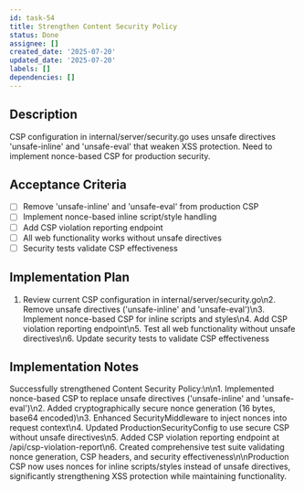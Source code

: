 ```yaml
---
id: task-54
title: Strengthen Content Security Policy
status: Done
assignee: []
created_date: '2025-07-20'
updated_date: '2025-07-20'
labels: []
dependencies: []
---
```


## Description

CSP configuration in internal/server/security.go uses unsafe directives 'unsafe-inline' and 'unsafe-eval' that weaken XSS protection. Need to implement nonce-based CSP for production security.

## Acceptance Criteria

- [ ] Remove 'unsafe-inline' and 'unsafe-eval' from production CSP
- [ ] Implement nonce-based inline script/style handling
- [ ] Add CSP violation reporting endpoint
- [ ] All web functionality works without unsafe directives
- [ ] Security tests validate CSP effectiveness

## Implementation Plan

1. Review current CSP configuration in internal/server/security.go\n2. Remove unsafe directives ('unsafe-inline' and 'unsafe-eval')\n3. Implement nonce-based CSP for inline scripts and styles\n4. Add CSP violation reporting endpoint\n5. Test all web functionality without unsafe directives\n6. Update security tests to validate CSP effectiveness

## Implementation Notes

Successfully strengthened Content Security Policy:\n\n1. Implemented nonce-based CSP to replace unsafe directives ('unsafe-inline' and 'unsafe-eval')\n2. Added cryptographically secure nonce generation (16 bytes, base64 encoded)\n3. Enhanced SecurityMiddleware to inject nonces into request context\n4. Updated ProductionSecurityConfig to use secure CSP without unsafe directives\n5. Added CSP violation reporting endpoint at /api/csp-violation-report\n6. Created comprehensive test suite validating nonce generation, CSP headers, and security effectiveness\n\nProduction CSP now uses nonces for inline scripts/styles instead of unsafe directives, significantly strengthening XSS protection while maintaining functionality.
